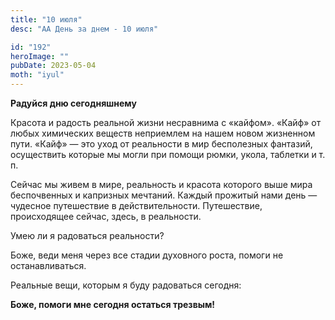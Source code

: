 ```yaml
---
title: "10 июля"
desc: "АА День за днем - 10 июля"

id: "192"
heroImage: ""
pubDate: 2023-05-04
moth: "iyul"
---
```


**Радуйся дню сегодняшнему**

Красота и радость реальной жизни несравнима с «кайфом». «Кайф» от любых
химических веществ неприемлем на нашем новом жизненном пути. «Кайф» — это уход
от реальности в мир бесполезных фантазий, осуществить которые мы могли при
помощи рюмки, укола, таблетки и т. п.

Сейчас мы живем в мире, реальность и красота которого выше мира беспочвенных и
капризных мечтаний. Каждый прожитый нами день — чудесное путешествие в
действительности. Путешествие, происходящее сейчас, здесь, в реальности.

Умею ли я радоваться реальности?

Боже, веди меня через все стадии духовного роста, помоги не останавливаться.

Реальные вещи, которым я буду радоваться сегодня:

**Боже, помоги мне сегодня остаться трезвым!**
